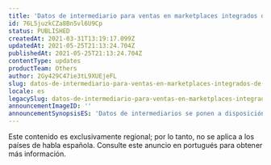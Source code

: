 ```yaml
---
title: 'Datos de intermediario para ventas en marketplaces integrados de forma nativa'
id: 76L5juzkCZa8Bn5vl6U9Cp
status: PUBLISHED
createdAt: 2021-03-31T13:19:17.099Z
updatedAt: 2021-05-25T21:13:24.704Z
publishedAt: 2021-05-25T21:13:24.704Z
contentType: updates
productTeam: Others
author: 2Gy429C47ie3tL9XUEjeFL
slug: datos-de-intermediario-para-ventas-en-marketplaces-integrados-de-forma
locale: es
legacySlug: datos-de-intermediario-para-ventas-en-marketplaces-integrados-de-forma
announcementImageID: ''
announcementSynopsisES: 'Datos de intermediarios se ponen a disposición para ventas realizadas en los marketplaces integrados de forma nativa.'
---
```


<div class="alert alert-warning" role="alert">
Este contenido es exclusivamente regional;
por lo tanto, no se aplica a los países de habla española. Consulte este anuncio en portugués para obtener más información.
</div>
